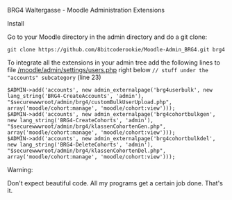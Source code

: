 BRG4 Waltergasse - Moodle Administration Extensions

Install

Go to your Moodle directory in the admin directory and do a git clone:

`git clone https://github.com/8bitcoderookie/Moodle-Admin_BRG4.git brg4`

To integrate all the extensions in your admin tree add the following lines 
to file [/moodle/admin/settings/users.php](../settings/users.php)
right below `// stuff under the "accounts" subcategory` (line 23)

	$ADMIN->add('accounts', new admin_externalpage('brg4userbulk', new lang_string('BRG4-CreateAccounts', 'admin'), "$securewwwroot/admin/brg4/customBulkUserUpload.php", array('moodle/cohort:manage', 'moodle/cohort:view')));
	$ADMIN->add('accounts', new admin_externalpage('brg4cohortbulkgen', new lang_string('BRG4-CreateCohorts', 'admin'), "$securewwwroot/admin/brg4/klassenCohortenGen.php", array('moodle/cohort:manage', 'moodle/cohort:view')));
	$ADMIN->add('accounts', new admin_externalpage('brg4cohortbulkdel', new lang_string('BRG4-DeleteCohorts', 'admin'), "$securewwwroot/admin/brg4/klassenCohortenDel.php", array('moodle/cohort:manage', 'moodle/cohort:view')));

Warning:

Don't expect beautiful code. All my programs get a certain job done. That's it.